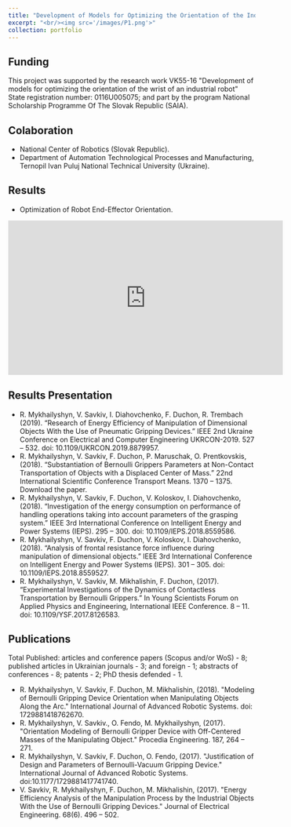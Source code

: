 ```yaml
---
title: "Development of Models for Optimizing the Orientation of the Industrial Robot Brush"
excerpt: "<br/><img src='/images/P1.png'>"
collection: portfolio
---
```

## Funding
This project was supported by the research work VK55-16 "Development of models for optimizing the orientation of the wrist of an industrial robot" State registration number: 0116U005075; and part by the program National Scholarship Programme Of The Slovak Republic (SAIA).

## Colaboration
* National Center of Robotics (Slovak Republic).
* Department of Automation Technological Processes and Manufacturing, Ternopil Ivan Puluj National Technical University (Ukraine).

## Results


* Optimization of Robot End-Effector Orientation.
<iframe width="560" height="315" src="https://youtu.be/IG_sIPefblQ?si=GKrh7CEd2HXP1Jei" title="YouTube video player" frameborder="0" allow="accelerometer; autoplay; clipboard-write; encrypted-media; gyroscope; picture-in-picture" allowfullscreen></iframe>

## Results Presentation

* R. Mykhailyshyn, V. Savkiv, I. Diahovchenko, F. Duchon, R. Trembach (2019). “Research of Energy Efficiency of Manipulation of Dimensional Objects With the Use of Pneumatic Gripping Devices.” IEEE 2nd Ukraine Conference on Electrical and Computer Engineering UKRCON-2019. 527 – 532. doi: 10.1109/UKRCON.2019.8879957.
* R. Mykhailyshyn, V. Savkiv, F. Duchon, P. Maruschak, O. Prentkovskis, (2018). “Substantiation of Bernoulli Grippers Parameters at Non-Contact Transportation of Objects with a Displaced Center of Mass.” 22nd International Scientific Conference Transport Means. 1370 – 1375. Download the paper.
* R. Mykhailyshyn, V. Savkiv, F. Duchon, V. Koloskov, I. Diahovchenko, (2018). “Investigation of the energy consumption on performance of handling operations taking into account parameters of the grasping system.” IEEE 3rd International Conference on Intelligent Energy and Power Systems (IEPS). 295 – 300. doi: 10.1109/IEPS.2018.8559586.
* R. Mykhailyshyn, V. Savkiv, F. Duchon, V. Koloskov, I. Diahovchenko, (2018). “Analysis of frontal resistance force influence during manipulation of dimensional objects.” IEEE 3rd International Conference on Intelligent Energy and Power Systems (IEPS). 301 – 305. doi: 10.1109/IEPS.2018.8559527.
* R. Mykhailyshyn, V. Savkiv, M. Mikhalishin, F. Duchon, (2017). “Experimental Investigations of the Dynamics of Contactless Transportation by Bernoulli Grippers.” In Young Scientists Forum on Applied Physics and Engineering, International IEEE Conference. 8 – 11. doi: 10.1109/YSF.2017.8126583.

## Publications
Total Published: articles and conference papers (Scopus and/or WoS) - 8; published articles in Ukrainian journals - 3; and foreign - 1; abstracts of conferences - 8; patents - 2; PhD thesis defended - 1.

* R. Mykhailyshyn, V. Savkiv, F. Duchon, M. Mikhalishin, (2018). "Modeling of Bernoulli Gripping Device Orientation when Manipulating Objects Along the Arc." International Journal of Advanced Robotic Systems. doi: 1729881418762670.
* R. Mykhailyshyn, V. Savkiv., O. Fendo, M. Mykhailyshyn, (2017). "Orientation Modeling of Bernoulli Gripper Device with Off-Centered Masses of the Manipulating Object." Procedia Engineering. 187, 264 – 271.
* R. Mykhailyshyn, V. Savkiv, F. Duchon, O. Fendo, (2017). "Justification of Design and Parameters of Bernoulli-Vacuum Gripping Device." International Journal of Advanced Robotic Systems. doi:10.1177/1729881417741740.
* V. Savkiv, R. Mykhailyshyn, F. Duchon, M. Mikhalishin, (2017). "Energy Efficiency Analysis of the Manipulation Process by the Industrial Objects With the Use of Bernoulli Gripping Devices." Journal of Electrical Engineering. 68(6). 496 – 502.
